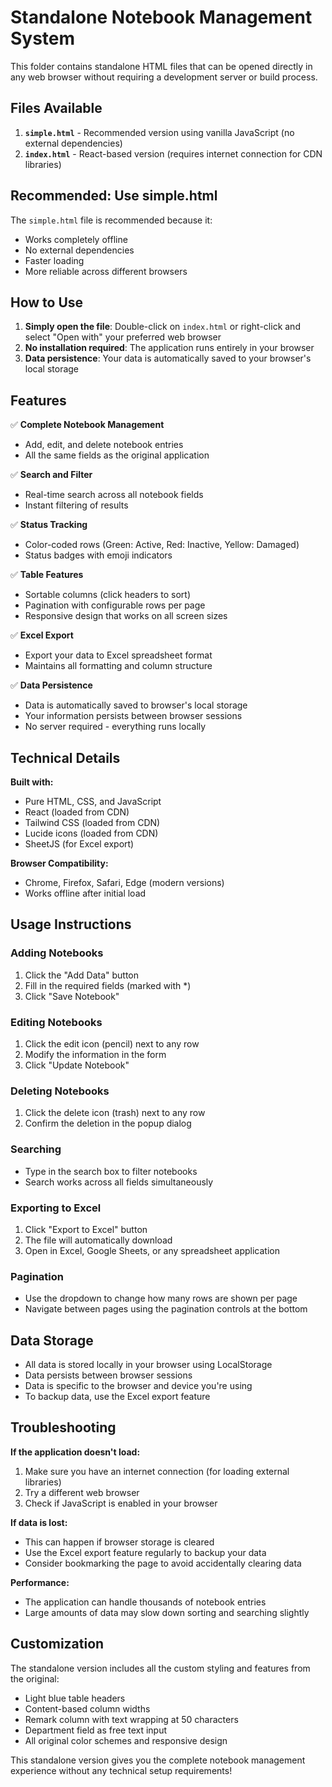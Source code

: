 # Standalone Notebook Management System

This folder contains standalone HTML files that can be opened directly in any web browser without requiring a development server or build process.

## Files Available

1. **`simple.html`** - Recommended version using vanilla JavaScript (no external dependencies)
2. **`index.html`** - React-based version (requires internet connection for CDN libraries)

## Recommended: Use simple.html

The `simple.html` file is recommended because it:
- Works completely offline
- No external dependencies 
- Faster loading
- More reliable across different browsers

## How to Use

1. **Simply open the file**: Double-click on `index.html` or right-click and select "Open with" your preferred web browser
2. **No installation required**: The application runs entirely in your browser
3. **Data persistence**: Your data is automatically saved to your browser's local storage

## Features

✅ **Complete Notebook Management**
- Add, edit, and delete notebook entries
- All the same fields as the original application

✅ **Search and Filter**
- Real-time search across all notebook fields
- Instant filtering of results

✅ **Status Tracking**
- Color-coded rows (Green: Active, Red: Inactive, Yellow: Damaged)
- Status badges with emoji indicators

✅ **Table Features**
- Sortable columns (click headers to sort)
- Pagination with configurable rows per page
- Responsive design that works on all screen sizes

✅ **Excel Export**  
- Export your data to Excel spreadsheet format
- Maintains all formatting and column structure

✅ **Data Persistence**
- Data is automatically saved to browser's local storage
- Your information persists between browser sessions
- No server required - everything runs locally

## Technical Details

**Built with:**
- Pure HTML, CSS, and JavaScript
- React (loaded from CDN)
- Tailwind CSS (loaded from CDN)
- Lucide icons (loaded from CDN)
- SheetJS (for Excel export)

**Browser Compatibility:**
- Chrome, Firefox, Safari, Edge (modern versions)
- Works offline after initial load

## Usage Instructions

### Adding Notebooks
1. Click the "Add Data" button
2. Fill in the required fields (marked with *)
3. Click "Save Notebook"

### Editing Notebooks
1. Click the edit icon (pencil) next to any row
2. Modify the information in the form
3. Click "Update Notebook"

### Deleting Notebooks
1. Click the delete icon (trash) next to any row
2. Confirm the deletion in the popup dialog

### Searching
- Type in the search box to filter notebooks
- Search works across all fields simultaneously

### Exporting to Excel
1. Click "Export to Excel" button
2. The file will automatically download
3. Open in Excel, Google Sheets, or any spreadsheet application

### Pagination
- Use the dropdown to change how many rows are shown per page
- Navigate between pages using the pagination controls at the bottom

## Data Storage

- All data is stored locally in your browser using LocalStorage
- Data persists between browser sessions
- Data is specific to the browser and device you're using
- To backup data, use the Excel export feature

## Troubleshooting

**If the application doesn't load:**
1. Make sure you have an internet connection (for loading external libraries)
2. Try a different web browser
3. Check if JavaScript is enabled in your browser

**If data is lost:**
- This can happen if browser storage is cleared
- Use the Excel export feature regularly to backup your data
- Consider bookmarking the page to avoid accidentally clearing data

**Performance:**
- The application can handle thousands of notebook entries
- Large amounts of data may slow down sorting and searching slightly

## Customization

The standalone version includes all the custom styling and features from the original:
- Light blue table headers
- Content-based column widths
- Remark column with text wrapping at 50 characters
- Department field as free text input
- All original color schemes and responsive design

This standalone version gives you the complete notebook management experience without any technical setup requirements!